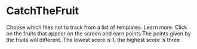 # CatchTheFruit
Choose which files not to track from a list of templates. Learn more.
Click on the fruits that appear on the screen and earn points
The points given by the fruits will different.
The lowest score is 1, the highest score is three
